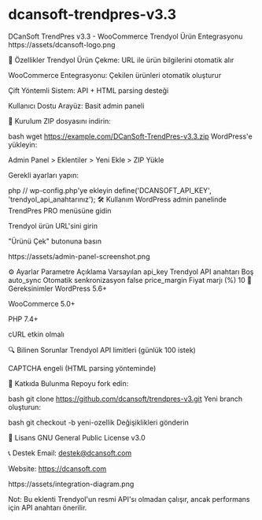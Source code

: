 # dcansoft-trendpres-v3.3
DCanSoft TrendPres v3.3 - WooCommerce Trendyol Ürün Entegrasyonu
https://assets/dcansoft-logo.png

📌 Özellikler
Trendyol Ürün Çekme: URL ile ürün bilgilerini otomatik alır

WooCommerce Entegrasyonu: Çekilen ürünleri otomatik oluşturur

Çift Yöntemli Sistem: API + HTML parsing desteği

Kullanıcı Dostu Arayüz: Basit admin paneli

🚀 Kurulum
ZIP dosyasını indirin:

bash
wget https://example.com/DCanSoft-TrendPres-v3.3.zip
WordPress'e yükleyin:

Admin Panel > Eklentiler > Yeni Ekle > ZIP Yükle

Gerekli ayarları yapın:

php
// wp-config.php'ye ekleyin
define('DCANSOFT_API_KEY', 'trendyol_api_anahtarınız');
🛠 Kullanım
WordPress admin panelinde TrendPres PRO menüsüne gidin

Trendyol ürün URL'sini girin

"Ürünü Çek" butonuna basın

https://assets/admin-panel-screenshot.png

⚙️ Ayarlar
Parametre	Açıklama	Varsayılan
api_key	Trendyol API anahtarı	Boş
auto_sync	Otomatik senkronizasyon	false
price_margin	Fiyat marjı (%)	10
📝 Gereksinimler
WordPress 5.6+

WooCommerce 5.0+

PHP 7.4+

cURL etkin olmalı

🔍 Bilinen Sorunlar
Trendyol API limitleri (günlük 100 istek)

CAPTCHA engeli (HTML parsing yönteminde)

🤝 Katkıda Bulunma
Repoyu fork edin:

bash
git clone https://github.com/dcansoft/trendpres-v3.git
Yeni branch oluşturun:

bash
git checkout -b yeni-ozellik
Değişiklikleri gönderin

📜 Lisans
GNU General Public License v3.0

📞 Destek
Email: destek@dcansoft.com

Website: https://dcansoft.com

https://assets/integration-diagram.png

Not: Bu eklenti Trendyol'un resmi API'sı olmadan çalışır, ancak performans için API anahtarı önerilir.
